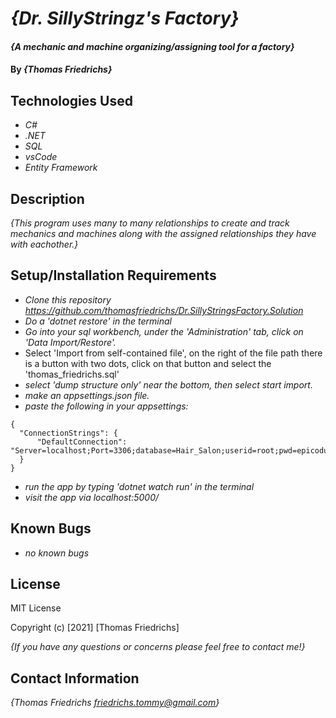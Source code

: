 # _{Dr. SillyStringz's Factory}_

#### _{A mechanic and machine organizing/assigning tool for a factory}_

#### By _**{Thomas Friedrichs}**_

## Technologies Used

* _C#_
* _.NET_
* _SQL_
* _vsCode_
* _Entity Framework_

## Description

_{This program uses many to many relationships to create and track mechanics and machines along with the assigned relationships they have with eachother.}_

## Setup/Installation Requirements

* _Clone this repository https://github.com/thomasfriedrichs/Dr.SillyStringsFactory.Solution_
* _Do a 'dotnet restore' in the terminal_
* _Go into your sql workbench, under the 'Administration' tab, click on 'Data Import/Restore'._
* Select 'Import from self-contained file', on the right of the file path there is a button with two dots, click on that button and select the 'thomas_friedrichs.sql'
* _select 'dump structure only' near the bottom, then select start import._
* _make an appsettings.json file._
* _paste the following in your appsettings:_
```
{
  "ConnectionStrings": {
      "DefaultConnection": "Server=localhost;Port=3306;database=Hair_Salon;userid=root;pwd=epicodus;"
  }
}
```
* _run the app by typing 'dotnet watch run' in the terminal_
* _visit the app via localhost:5000/_

## Known Bugs

* _no known bugs_

## License

MIT License

Copyright (c) [2021] [Thomas Friedrichs]

_{If you have any questions or concerns please feel free to contact me!}_

## Contact Information

_{Thomas Friedrichs friedrichs.tommy@gmail.com}_